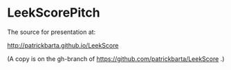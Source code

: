 # LeekScorePitch

The source for presentation at:

http://patrickbarta.github.io/LeekScore 

(A copy is on the gh-branch of https://github.com/patrickbarta/LeekScore .)

